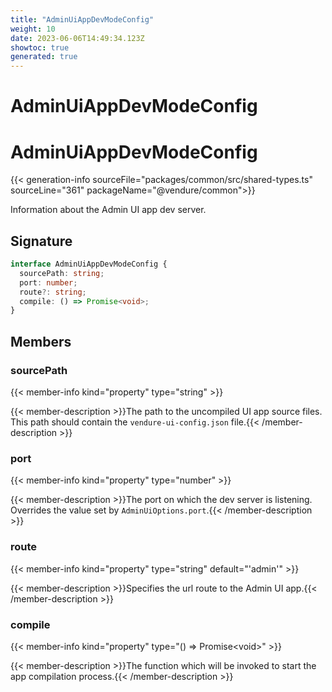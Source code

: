 ```yaml
---
title: "AdminUiAppDevModeConfig"
weight: 10
date: 2023-06-06T14:49:34.123Z
showtoc: true
generated: true
---
```

<!-- This file was generated from the Vendure source. Do not modify. Instead, re-run the "docs:build" script -->

# AdminUiAppDevModeConfig
<div class="symbol">


# AdminUiAppDevModeConfig

{{< generation-info sourceFile="packages/common/src/shared-types.ts" sourceLine="361" packageName="@vendure/common">}}

Information about the Admin UI app dev server.

## Signature

```TypeScript
interface AdminUiAppDevModeConfig {
  sourcePath: string;
  port: number;
  route?: string;
  compile: () => Promise<void>;
}
```
## Members

### sourcePath

{{< member-info kind="property" type="string"  >}}

{{< member-description >}}The path to the uncompiled UI app source files. This path should contain the `vendure-ui-config.json` file.{{< /member-description >}}

### port

{{< member-info kind="property" type="number"  >}}

{{< member-description >}}The port on which the dev server is listening. Overrides the value set by `AdminUiOptions.port`.{{< /member-description >}}

### route

{{< member-info kind="property" type="string" default="'admin'"  >}}

{{< member-description >}}Specifies the url route to the Admin UI app.{{< /member-description >}}

### compile

{{< member-info kind="property" type="() =&#62; Promise&#60;void&#62;"  >}}

{{< member-description >}}The function which will be invoked to start the app compilation process.{{< /member-description >}}


</div>
